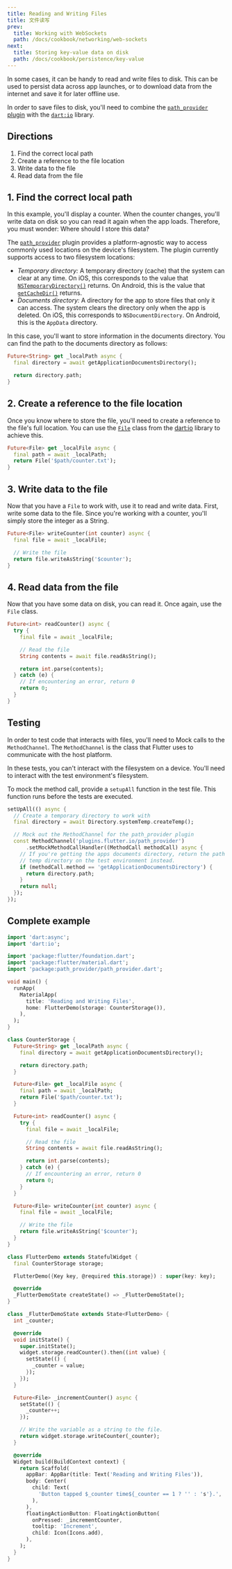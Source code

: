 ```yaml
---
title: Reading and Writing Files
title: 文件读写
prev:
  title: Working with WebSockets
  path: /docs/cookbook/networking/web-sockets
next:
  title: Storing key-value data on disk
  path: /docs/cookbook/persistence/key-value
---
```


In some cases, it can be handy to read and write files to disk.
This can be used to persist data across app launches,
or to download data from the internet and save it for later offline use.

In order to save files to disk, you'll need to combine the
[`path_provider` plugin]({{site.pub-pkg}}/path_provider) with
the [`dart:io`]({{site.api}}/flutter/dart-io/dart-io-library.html)
library.

## Directions

  1. Find the correct local path
  2. Create a reference to the file location
  3. Write data to the file
  4. Read data from the file

## 1. Find the correct local path

In this example, you'll display a counter. When the counter changes, you'll
write data on disk so you can read it again when the app loads.
Therefore, you must wonder: Where should I store this data?

The [`path_provider`]({{site.pub-pkg}}/path_provider) plugin
provides a platform-agnostic way to access commonly used locations on the
device's filesystem. The plugin currently supports access to two filesystem
locations:

  * *Temporary directory:* A temporary directory (cache) that the system can
    clear at any time. On iOS, this corresponds to the value that
    [`NSTemporaryDirectory()`](https://developer.apple.com/reference/foundation/1409211-nstemporarydirectory)
    returns. On Android, this is the value that
    [`getCacheDir()`]({{site.android-dev}}/reference/android/content/Context#getCacheDir())
    returns.
  * *Documents directory:* A directory for the app to store files that only
    it can access. The system clears the directory only when the app is deleted.
    On iOS, this corresponds to `NSDocumentDirectory`. On Android, this is the
    `AppData` directory.

In this case, you'll want to store information in the documents directory.
You can find the path to the documents directory as follows:

<!-- skip -->
```dart
Future<String> get _localPath async {
  final directory = await getApplicationDocumentsDirectory();

  return directory.path;
}
```

## 2. Create a reference to the file location

Once you know where to store the file, you'll need to create a reference to the
file's full location. You can use the
[`File`]({{site.api}}/flutter/dart-io/File-class.html)
class from the [dart:io]({{site.api}}/flutter/dart-io/dart-io-library.html)
library to achieve this.

<!-- skip -->
```dart
Future<File> get _localFile async {
  final path = await _localPath;
  return File('$path/counter.txt');
}
```

## 3. Write data to the file

Now that you have a `File` to work with, use it to read and write data.
First, write some data to the file. Since you're working with a counter,
you'll simply store the integer as a String.

<!-- skip -->
```dart
Future<File> writeCounter(int counter) async {
  final file = await _localFile;

  // Write the file
  return file.writeAsString('$counter');
}
```

## 4. Read data from the file

Now that you have some data on disk, you can read it.
Once again, use the `File` class.

<!-- skip -->
```dart
Future<int> readCounter() async {
  try {
    final file = await _localFile;

    // Read the file
    String contents = await file.readAsString();

    return int.parse(contents);
  } catch (e) {
    // If encountering an error, return 0
    return 0;
  }
}
```

## Testing

In order to test code that interacts with files, you'll need to Mock calls to
the `MethodChannel`. The `MethodChannel` is the class that Flutter uses to
communicate with the host platform.

In these tests, you can't interact with the filesystem on a device.
You'll need to interact with the test environment's filesystem.

To mock the method call, provide a `setupAll` function in the test file.
This function runs before the tests are executed.

<!-- skip -->
```dart
setUpAll(() async {
  // Create a temporary directory to work with
  final directory = await Directory.systemTemp.createTemp();

  // Mock out the MethodChannel for the path_provider plugin
  const MethodChannel('plugins.flutter.io/path_provider')
      .setMockMethodCallHandler((MethodCall methodCall) async {
    // If you're getting the apps documents directory, return the path to the
    // temp directory on the test environment instead.
    if (methodCall.method == 'getApplicationDocumentsDirectory') {
      return directory.path;
    }
    return null;
  });
});
```

## Complete example

```dart
import 'dart:async';
import 'dart:io';

import 'package:flutter/foundation.dart';
import 'package:flutter/material.dart';
import 'package:path_provider/path_provider.dart';

void main() {
  runApp(
    MaterialApp(
      title: 'Reading and Writing Files',
      home: FlutterDemo(storage: CounterStorage()),
    ),
  );
}

class CounterStorage {
  Future<String> get _localPath async {
    final directory = await getApplicationDocumentsDirectory();

    return directory.path;
  }

  Future<File> get _localFile async {
    final path = await _localPath;
    return File('$path/counter.txt');
  }

  Future<int> readCounter() async {
    try {
      final file = await _localFile;

      // Read the file
      String contents = await file.readAsString();

      return int.parse(contents);
    } catch (e) {
      // If encountering an error, return 0
      return 0;
    }
  }

  Future<File> writeCounter(int counter) async {
    final file = await _localFile;

    // Write the file
    return file.writeAsString('$counter');
  }
}

class FlutterDemo extends StatefulWidget {
  final CounterStorage storage;

  FlutterDemo({Key key, @required this.storage}) : super(key: key);

  @override
  _FlutterDemoState createState() => _FlutterDemoState();
}

class _FlutterDemoState extends State<FlutterDemo> {
  int _counter;

  @override
  void initState() {
    super.initState();
    widget.storage.readCounter().then((int value) {
      setState(() {
        _counter = value;
      });
    });
  }

  Future<File> _incrementCounter() async {
    setState(() {
      _counter++;
    });

    // Write the variable as a string to the file.
    return widget.storage.writeCounter(_counter);
  }

  @override
  Widget build(BuildContext context) {
    return Scaffold(
      appBar: AppBar(title: Text('Reading and Writing Files')),
      body: Center(
        child: Text(
          'Button tapped $_counter time${_counter == 1 ? '' : 's'}.',
        ),
      ),
      floatingActionButton: FloatingActionButton(
        onPressed: _incrementCounter,
        tooltip: 'Increment',
        child: Icon(Icons.add),
      ),
    );
  }
}
```
